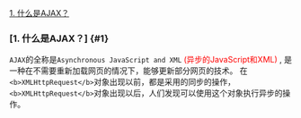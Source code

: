 [1. 什么是AJAX？](#1)
### [1. 什么是AJAX？] {#1}
`AJAX`的全称是`Asynchronous JavaScript and XML` <font style='color: red'> (异步的JavaScript和XML) </font>, 是一种在不需要重新加载网页的情况下，能够更新部分网页的技术。
在`<b>XMLHttpRequest</b>`对象出现以前，都是采用的同步的操作，`<b>XMLHttpRequest</b>`对象出现以后，人们发现可以使用这个对象执行异步的操作。
